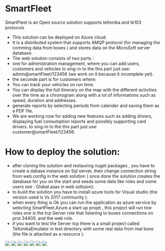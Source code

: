 # SmartFleet
SmartFleet is an Open source solution supports teltonika and tk103 protocols 
- This solution  can be deployed on Azure cloud. 
- It is a distributed system that supports  AMQP protocol (for managing the comming data from boxes ) and stores  data on the MicroSoft server database.
- The web solution consists of two parts :
- one for administration management, where you can add users, customers and vehicles to sing-in to the this part just use: admin@smartFleet/123456 (we work on it because it  incomplete yet).
- the seconde part is for customers where:
- You can  track your vehicles on run time.
- You can display the full itinerary on the map with the different activities over the time as a chronogram  along with a lot of informations such as speed, duration and addresses.
- generate reports by selecting periods from calender and saving them as a PDF file.
- We are working now for adding new features such as adding drivers, displaying fuel consumption reports and possibly supporting card drivers.
to sing-in to the this part just use: customer@smartFleet/123456.

# How to deploy the solution:
- after cloning the solution and  restauring nuget packages , you have to create a dabase instance on Sql server, then change connection string from web.config in the web solution ( once done the solution creates the database for you on the start and seeds some data like roles and some users see : Global.asax in web soltuion).
- to  build the solution you have to install azure tools for Visual studio (the version used is Vs 2017 community ).
- when every thing is Ok you can run the application as azure service by selecting SmartFleet.Azure a start up projet , this project will run tow roles one is the tcp Server role that listening to boxes connections on prot 34400. and the web role.
- if you want to test the Server tcp  there is a small project called TeltonikaEmulator in test directory with some real data from real boxe (the file is attached as a resource ).


![](https://github.com/pentest30/SmartFleet/blob/master/src0.png)
![](https://github.com/pentest30/SmartFleet/blob/master/src1.png)
![](https://github.com/pentest30/SmartFleet/blob/master/src2.png)
![](https://github.com/pentest30/SmartFleet/blob/master/src3.png)
![](https://github.com/pentest30/SmartFleet/blob/master/src6.png)
![](https://github.com/pentest30/SmartFleet/blob/master/src4.png)
![](https://github.com/pentest30/SmartFleet/blob/master/src5.png)
